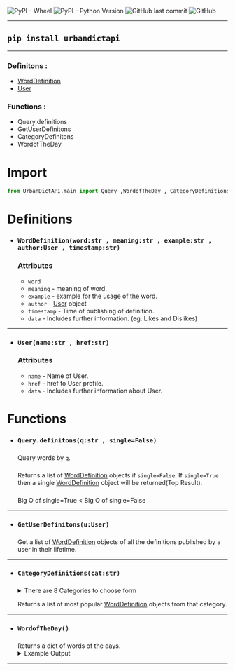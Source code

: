 ![PyPI - Wheel](https://img.shields.io/pypi/wheel/UrbanDictApi?style=for-the-badge)
![PyPI - Python Version](https://img.shields.io/pypi/pyversions/UrbanDictApi?style=for-the-badge)
![GitHub last commit](https://img.shields.io/github/last-commit/TanmayArya-1p/UrbanDictApi?style=for-the-badge)
![GitHub](https://img.shields.io/github/license/tanmayarya-1p/urbandictapi?style=for-the-badge)

***

## `pip install urbandictapi`
***



### Definitons :
* <a href="#worddefinitionwordstr--meaningstr--examplestr--authoruser--timestampstr">WordDefinition</a>
* <a href="#usernamestr--hrefstr">User</a>
### Functions :
* <a>Query.definitions</a>
* <a>GetUserDefinitons</a>
* <a>CategoryDefinitons</a>
* <a>WordofTheDay</a>

# Import
```py
from UrbanDictAPI.main import Query ,WordofTheDay , CategoryDefinitions , GetUserDefinitions
```
# Definitions
* ###  `WordDefinition(word:str , meaning:str , example:str , author:User , timestamp:str)`

    ### Attributes 
    * `word`
    * `meaning` - meaning of word.
    * `example` - example for the usage of the word.
    * `author` - <a href="#usernamestr--hrefstr">User</a> object
    * `timestamp` - Time of publishing of definition.
    * `data` - Includes further information. (eg: Likes and Dislikes)
***
* ### `User(name:str , href:str)`
    ### Attributes
    * `name` - Name of User.
    * `href` - href to User profile.
    * `data` - Includes further information about User.


# Functions

* ### `Query.definitons(q:str , single=False)`
    ### 
    Query words by `q`.
    ### 
    Returns a list of <a href="#worddefinitionwordstr--meaningstr--examplestr--authoruser--timestampstr">WordDefinition</a> objects if `single=False`.
    If `single=True` then a single <a href="#worddefinitionwordstr--meaningstr--examplestr--authoruser--timestampstr">WordDefinition</a> object will be returned(Top Result).
    ###
    Big O of single=True < Big O of single=False
***
* ### `GetUserDefinitons(u:User)`
    ###
    Get a list of <a href="#worddefinitionwordstr--meaningstr--examplestr--authoruser--timestampstr">WordDefinition</a> objects of all the definitions published by a user in their lifetime.
***
* ### `CategoryDefinitions(cat:str)`
    ###

    <details>
    <summary>There are 8 Categories to choose form</summary>
    <ul>
    <li>College</li>
    <li>Food</li>
    <li>Internet</li>
    <li>Music</li>
    <li>Name</li>
    <li>Relegion</li>
    <li>Sports</li>
    <li>Work</li>
    </ul>
    </details>

    Returns a list of most popular <a href="#worddefinitionwordstr--meaningstr--examplestr--authoruser--timestampstr">WordDefinition</a> objects from that category.

***
* ### `WordofTheDay()`
    ###
    Returns a dict of words of the days.
    <details>
    <summary>Example Output</summary>
    <code>
    {'May 28 Word of the Day': WordDefinition(word="elder goth" , meaning="A goth who has been part of the subculture since 
    it originally came about, or a goth over the age of 40." , example="Eriks dad is an Elder goth" , author=User(name="Solinium" , href="https://www.urbandictionary.com/author.php?author=Solinium" , data={}) , timestamp="by Solinium May 30, 2008" , data={'upvotes': 85, 'downvotes': 8}), 'May 27 Word of the Day': WordDefinition(word="danger wank" , meaning="The 
    act of extreme masturbation. You must "knock one out" whilst in close proximity to any of the following; Your mum, a nun, your boss, a member of parliament, George Michael. A person with capabilities to act upon catching you mid self-abuse 
    obvisouly ups the ante. Ejaculation must be reached before your danger wank target comes (no pun intended) to investigate.  The higher the chances of being discovered with one's pants down, pulling one's war face is obviously where the danger comes from. The more danger involved the harder (or softer) it is to complete the task in hand (snigger). The more dangerous the better. The chance of being arrested, pummeled by an angry father or having your hand severed by an arab's sabre means that you are a pro "Danger wanker."" , example=""I was in my bedroom and i shouted downstairs, "Mum there's call the police there's a madman with a set of steak knives hacking me to pieces!" As soon as I heard her scream, I dropped my trousers and commenced the danger wank. As I heard her stomp up the stairs I knew i had to be quick so i upped the pace, i heard her stumble on the top step, which bought me some time. Unfortunately for me I timed my finish badly. As 
    my mum barged through the door armed with a rollign pin I chugged all over her. I spent the evening in A&E with concusion.  Now thats what i call extreme DW"" , author=User(name="johnnynika" , href="https://www.urbandictionary.com/author.php?author=johnnynika" , data={}) , timestamp="by johnnynika May 30, 2006" , data={'upvotes': 2295, 'downvotes': 359}), 'May 26 Word of the Day': WordDefinition(word="bi wife energy" , meaning=""Bi wife energy" is a term that was coined through a song by the user @/cringelizard on Tik Tok to describe the energy that Misha Collins radiates, explaining it with the fact that he is married to a bisexual woman, Victoria Vantoch. The full song can be found on all music streaming services and YouTube.People with bi wife energy are fiercely supportive of the LGBTQ+ community, their love for their spouse, if they have one, is strong and people sometimes assume they are queer.In their first video about this, @/cringelizard referred to Misha as a "hetero guy", but amended in a later added verse that the actor does not like labels.The term "bi wife energy" can be used for people of all genders, regardless of relationship status, although "bi husband energy" haHe has bi wife energy" , example=""You know Misha Collins?" "You're talking about that actor, right? The one that radiates bi wife energy?""Amy Santiago has so much bi wife (bi husband) energy!"" , author=User(name="notoriouswriter" , href="https://www.urbandictionary.com/author.php?author=notoriouswriter" , data={}) , timestamp="by notoriouswriter March 21, 2021" , data={'upvotes': 487, 'downvotes': 1154}), 'May 25 Word of the Day': WordDefinition(word="bad" , meaning="someone who is sexy beyond mean" , example="dam she hella bad." , author=User(name="NiSHA..hit ma aim" , href="https://www.urbandictionary.com/author.php?author=NiSHA..hit%20ma%20aim" , data={}) , timestamp="by NiSHA..hit ma aim November 14, 2009" , data={'upvotes': 2837, 'downvotes': 803}), 'May 24 Word of the Day': WordDefinition(word="geriatrocity" , meaning="The horror and shame of getting old; especially when approaching the age of gray hair and arthritis." , example="Yo dude, Darryl is turning 40 next year.  That's what I call geriatrocity." , author=User(name="shrimphead" , href="https://www.urbandictionary.com/author.php?author=shrimphead" , data={}) , timestamp="by shrimphead February 28, 2009" , data={'upvotes': 1170, 'downvotes': 484}), 'May 23 Word of the Day': WordDefinition(word="Sussy Baka" , meaning="A spicy way to insult your degenerate friends.“Sussy” and “sus” are words used in the videogame Among Us to describe someone shifty or suspicious.Baka roughly translates to idiot in Japanese and is a common phrase expressed by tsundere characters in anime/manga.Originally coined to insult A2B2 user TSUNDEREBOY, the meme spread from discord to TikTok and propagated in the following days." , example="Sussy Baka over here be selling merch on his OnlyFans." , author=User(name="theanimeman69" , href="https://www.urbandictionary.com/author.php?author=theanimeman69" , data={}) , timestamp="by theanimeman69 May 12, 2021" , data={'upvotes': 1900, 'downvotes': 586}), 'May 22 Word of the Day': WordDefinition(word="cultural reset" , meaning="A moment that is generally agreed to have had a significant influence on pop culture and everyday life. While the term was coined by Rose McGowan in context of the #MeToo movement, and is mostly associated with the K-pop community, the phenomenon is universal and a basic component of how culture works.Real world events such as social/political movements, 
    the election of a new U.S. President, major catastrophes and disasters, as well as entertainment such as movies, music and TV, can all function as cultural resets. Notable cultural resets in relatively recent memory include:* The Beatles ap* The COVID-19 pandemic" , example=""The Nineties politically started with the fall of the Berlin Wall on November 9, 1989 and the Soviet Union dissolving on December 26, 1991, and ended with both the 2000 Presidential election which saw the victory of George W. Bush and the terrorist attacks on September 11, 2001 which left people so stupefied that it functioned as something of a cultural reset button." - TV Tropes' article on the 1990s" , author=User(name="Spike from Degrassi" , href="https://www.urbandictionary.com/author.php?author=Spike%20from%20Degrassi" , data={}) , timestamp="by Spike 
    from Degrassi February 09, 2021" , data={'upvotes': 1193, 'downvotes': 516})}
    </code>
    </details>
***
